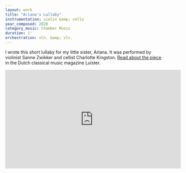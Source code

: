 ```yaml
---
layout: work
title: "Ariana's Lullaby"
instrumentation: violin &amp; cello
year_composed: 2020
category_music: Chamber Music
duration: 1'
orchestration: vln. &amp; vlc.
---
```

I wrote this short lullaby for my little sister, Ariana. It was performed by violinist Sanne Zwikker and cellist Charlotte Kingston. <a href="https://www.luister.nl/sanne-zwikker-met-kian-ravaei/" target="_blank">Read about the piece</a> in the Dutch classical music magazine Luister.

<div class="center flex-video">
    <iframe width="560" height="315" src="https://www.youtube.com/embed/axxFXf69dF8" frameborder="0" allow="accelerometer; autoplay; encrypted-media; gyroscope; picture-in-picture" allowfullscreen></iframe>
</div>